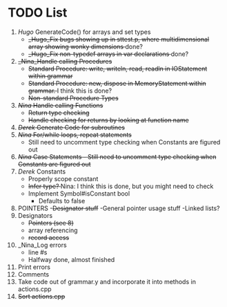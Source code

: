 # TODO List

1. _Hugo_ GenerateCode() for arrays and set types
    - <s>_Hugo_Fix bugs showing up in sttest.p, where multidimensional array showing wonky dimensions </s> done?
	- <s>_Hugo_Fix non-typedef arrays in var declarations </s> done?
2. <s> _Nina_Handle calling Procedures </s>
	- <s> Standard Procedure: write, writeln, read, readln in IOStatement within grammar </s>
	- <s> Standard Procedure: new, dispose in MemoryStatement within grammar. </s> I think this is done?
	- <s>Non-standard Procedure Types </s>
3. <s> _Nina_ Handle calling Functions </s>
	-  <s> Return type checking </s>
	- <s>Handle checking for returns by looking at function name </s>
4. <s>_Derek_ Generate Code for subroutines</s>
5. <s>_Nina_ For/while loops, repeat statements</s> 
	- Still need to uncomment type checking when Constants are figured out
6. <s>_Nina_ Case Statements
		- Still need to uncomment type checking when Constants are figured out </s>
7. _Derek_ Constants
	- Properly scope constant
	- <s>Infer type? </s> Nina: I think this is done, but you might need to check
    - Implement Symbol#isConstant bool
        - Defaults to false
8. POINTERS
	-~~Designator stuff~~
	-General pointer usage stuff
	-Linked lists?
9. Designators 
	- ~~Pointers (see 8)~~
	- array referencing
	- ~~record access~~
10. _Nina_Log errors
	- line #s
	- Halfway done, almost finished
11. Print errors
12. Comments
13. Take code out of grammar.y and incorporate it into methods in actions.cpp
14. ~~Sort actions.cpp~~
